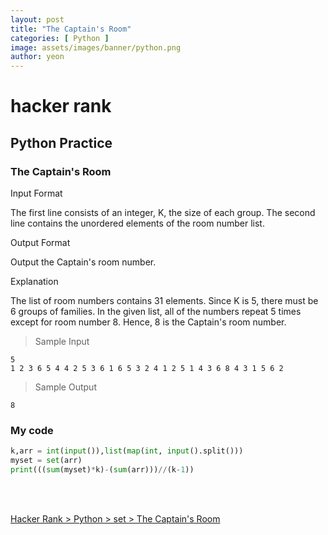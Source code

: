 ```yaml
---
layout: post
title: "The Captain's Room"
categories: [ Python ]
image: assets/images/banner/python.png
author: yeon
---
```


# hacker rank

## Python Practice
### The Captain's Room

Input Format

The first line consists of an integer, K, the size of each group.
The second line contains the unordered elements of the room number list.



Output Format

Output the Captain's room number.

Explanation

The list of room numbers contains 31 elements. Since K is 5, there must be 6 groups of families. In the given list, all of the numbers repeat 5 times except for room number 8. 
Hence, 8 is the Captain's room number.

> Sample Input
~~~
5
1 2 3 6 5 4 4 2 5 3 6 1 6 5 3 2 4 1 2 5 1 4 3 6 8 4 3 1 5 6 2 
~~~

> Sample Output
~~~
8
~~~

### My code
```python
k,arr = int(input()),list(map(int, input().split()))
myset = set(arr)
print(((sum(myset)*k)-(sum(arr)))//(k-1))

```

<br>
<br>

[Hacker Rank > Python > set > The Captain's Room ](https://www.hackerrank.com/challenges/py-the-captains-room/problem)